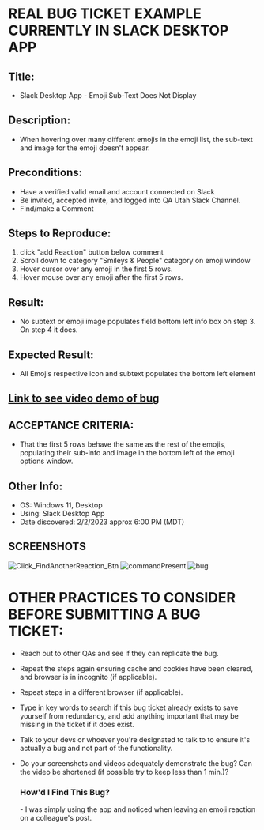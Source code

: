 <h1>REAL BUG TICKET EXAMPLE CURRENTLY IN SLACK DESKTOP APP</h1>

<h2>Title:</h2>

- Slack Desktop App - Emoji Sub-Text Does Not Display

<h2>Description:</h2>

- When hovering over many different emojis in the emoji list, the sub-text and image for the emoji doesn't appear.

<h2>Preconditions:</h2>

- Have a verified valid email and account connected on Slack
- Be invited, accepted invite, and logged into QA Utah Slack Channel.
- Find/make a Comment

<h2>Steps to Reproduce:</h2>

1. click "add Reaction" button below comment
2. Scroll down to category "Smileys & People" category on emoji window
3. Hover cursor over any emoji in the first 5 rows.
4. Hover mouse over any emoji after the first 5 rows.

<h2>Result:</h2>

- No subtext or emoji image populates field bottom left info box on step 3. On step 4 it does.

<h2>Expected Result:</h2>

- All Emojis respective icon and subtext populates the bottom left element

<h2><a href="https://www.screencast.com/t/bVxHWD2Sdl">Link to see video demo of bug<a></h2>

<h2>ACCEPTANCE CRITERIA:</h2>
  
- That the first 5 rows behave the same as the rest of the emojis, populating their sub-info and image in the bottom left of the emoji options window.

<h2>Other Info:</h2>
  
- OS: Windows 11, Desktop
- Using: Slack Desktop App
- Date discovered: 2/2/2023 approx 6:00 PM (MDT)

  
<h2>SCREENSHOTS</h2>

![Click_FindAnotherReaction_Btn](https://github.com/LavaMonster117/portfolio/assets/124396791/1dd1fe39-fbf0-4a71-bd17-c15efdcceb63)
![commandPresent](https://github.com/LavaMonster117/portfolio/assets/124396791/37074820-7ebb-460a-8957-7a5dc1148b31)
![bug](https://github.com/LavaMonster117/portfolio/assets/124396791/8d3d1f26-f97d-4d07-a036-7e441e2c20c5)



<h1>OTHER PRACTICES TO CONSIDER BEFORE SUBMITTING A BUG TICKET:</h1>

- Reach out to other QAs and see if they can replicate the bug.
- Repeat the steps again ensuring cache and cookies have been cleared, and browser is in incognito (if applicable).
- Repeat steps in a different browser (if applicable).
- Type in key words to search if this bug ticket already exists to save yourself from redundancy, and add anything important that may be missing in the ticket if it does exist.
- Talk to your devs or whoever you're designated to talk to to ensure it's actually a bug and not part of the functionality.
- Do your screenshots and videos adequately demonstrate the bug? Can the video be shortened (if possible try to keep less than 1 min.)?
  
  <h3>How'd I Find This Bug?</h3>
  - I was simply using the app and noticed when leaving an emoji reaction on a colleague's post.
